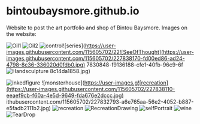 # bintoubaysmore.github.io
Website to post the art portfolio and shop of Bintou Baysmore. 
Images on the website:

![Oil1](https://user-images.githubusercontent.com/115605702/227825787-e22fc4f3-aa19-466b-9f8d-5d1a4cd1b794.jpg)
![Oil2](https://user-images.githubusercontent.com/115605702/227825797-5baa59f4-d150-4d1b-8ce9-e366667be934.jpg)
![control](https://user-images.githubusercontent.com/115605702/227830758-6ae0cca2-96a1-4dcc-8a77-1925cc454b71.jpg)![series](https://user-images.githubusercontent.com/115605702/22![SeeOfThought](https://user-images.githubusercontent.com/115605702/227838170-fd00ed86-ad24-4798-8c36-336020d0fdb0.jpg)
7830848-f9136188-cfe1-40fb-96c9-6f![Handsculpture](https://user-images.githubusercontent.com/115605702/227838192-3e6eae38-e870-4173-a3e8-b75ec417c580.jpg)
8c14da1858.jpg)

![inkedfigure](https://user-images.githubusercontent.com/115605702/227832773-be8943e0-627e-407a-948c-10b406fe3215.jpeg)
![monsterhouse](https://user-images.g![recreation](https://user-images.githubusercontent.com/115605702/227838110-eeaef9cb-f60a-4e5d-9649-fda676e2dccc.jpg)
ithubusercontent.com/115605702/227832793-a6e765aa-56e2-4052-b887-e5fadb2111b2.jpg)
![recreation](https://user-images.githubusercontent.com/115605702/227838128-bdf0f83b-5e46-4b0f-9a37-ba9d79304cd2.jpg)
![RecreationDrawing](https://user-images.githubusercontent.com/115605702/227838139-f021f856-7d05-45a4-be98-b029b83368fe.jpg)
![selfPortrait](https://user-images.githubusercontent.com/115605702/227838152-3255273e-f044-4672-8f9c-e5f6d3ee2dd4.jpg)
![wine](https://user-images.githubusercontent.com/115605702/227838157-2166a1bf-807b-4b25-afc0-36362f711d17.jpg)
![TearDrop](https://user-images.githubusercontent.com/115605702/227838164-e26a250b-49c2-4506-8dd7-7ddfebeb08d5.JPG)
